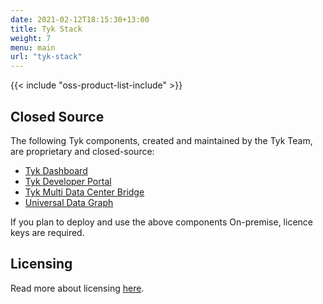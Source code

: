 ```yaml
--- 
date: 2021-02-12T18:15:30+13:00
title: Tyk Stack
weight: 7
menu: main
url: "tyk-stack"
---
```


{{< include "oss-product-list-include" >}}

## Closed Source

The following Tyk components, created and maintained by the Tyk Team, are proprietary and closed-source:

* [Tyk Dashboard](/docs/getting-started/tyk-components/dashboard/)
* [Tyk Developer Portal](/docs/getting-started/tyk-components/developer-portal/)
* [Tyk Multi Data Center Bridge](/docs/getting-started/tyk-components/mdcb/)
* [Universal Data Graph](/docs/universal-data-graph/)

If you plan to deploy and use the above components On-premise, licence keys are required.

## Licensing
Read more about licensing [here](/docs/tyk-solutions/#licensing).